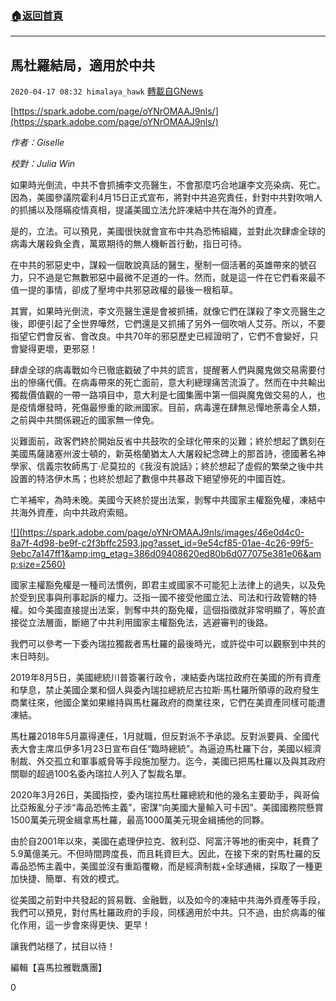 ###  [:house:返回首頁](https://github.com/ourhimalayas/txt)
---

## 馬杜羅結局，適用於中共
`2020-04-17 08:32 himalaya_hawk` [轉載自GNews](https://gnews.org/zh-hant/175261/)

[https://spark.adobe.com/page/oYNrOMAAJ9nls/](https://spark.adobe.com/page/oYNrOMAAJ9nls/)

*作者：Giselle*

*校對：Julia Win*

如果時光倒流，中共不會抓捕李文亮醫生，不會那麼巧合地讓李文亮染病、死亡。因為，美國參議院霍利4月15日正式宣布，將對中共追究責任，針對中共對吹哨人的抓捕以及隱瞞疫情真相，提議美國立法允許凍結中共在海外的資產。

是的，立法。可以預見，美國很快就會宣布中共為恐怖組織，並對此次肆虐全球的病毒大屠殺負全責，萬眾期待的無人機斬首行動，指日可待。

在中共的邪惡史中，謀殺一個敢說真話的醫生，壓制一個活著的英雄帶來的號召力，只不過是它無數邪惡中最微不足道的一件。然而，就是這一件在它們看來最不值一提的事情，卻成了壓垮中共邪惡政權的最後一根稻草。

其實，如果時光倒流，李文亮醫生還是會被抓捕，就像它們在謀殺了李文亮醫生之後，即便引起了全世界嘩然，它們還是又抓捕了另外一個吹哨人艾芬。所以，不要指望它們會反省、會改良。中共70年的邪惡歷史已經證明了，它們不會變好，只會變得更壞，更邪惡！

肆虐全球的病毒戰如今已徹底戳破了中共的謊言，提醒著人們與魔鬼做交易需要付出的慘痛代價。在病毒帶來的死亡面前，意大利總理痛苦流淚了。然而在中共輸出獨裁價值觀的一帶一路項目中，意大利是七國集團中第一個與魔鬼做交易的人，也是疫情爆發時，死傷最慘重的歐洲國家。目前，病毒還在肆無忌憚地荼毒全人類，之前與中共關係親近的國家無一倖免。

災難面前，政客們終於開始反省中共鼓吹的全球化帶來的災難；終於想起了鐫刻在美國馬薩諸塞州波士頓的，新英格蘭猶太人大屠殺紀念碑上的那首詩，德國著名神學家、信義宗牧師馬丁·尼莫拉的《我沒有說話》；終於想起了虛假的繁榮之後中共設置的特洛伊木馬；也終於想起了數億中共暴政下絕望慘死的中國百姓。

亡羊補牢，為時未晚。美國今天終於提出法案，剝奪中共國家主權豁免權，凍結中共海外資產，向中共政府索賠。

[!\[\](https://spark.adobe.com/page/oYNrOMAAJ9nls/images/46e0d4c0-8a7f-4d98-be9f-c2f3bffc2593.jpg?asset_id=9e54cf85-01ae-4c26-99f5-9ebc7a147ff1&amp;img_etag=386d09408620ed80b6d077075e381e06&amp;size=2560)](https://spark.adobe.com/page/oYNrOMAAJ9nls/images/46e0d4c0-8a7f-4d98-be9f-c2f3bffc2593.jpg?asset_id=9e54cf85-01ae-4c26-99f5-9ebc7a147ff1&amp;img_etag=386d09408620ed80b6d077075e381e06&amp;size=1024)

國家主權豁免權是一種司法慣例，即君主或國家不可能犯上法律上的過失，以及免於受到民事與刑事起訴的權力。泛指一國不接受他國立法、司法和行政管轄的特權。如今美國直接提出法案，剝奪中共的豁免權，這個指徵就非常明顯了，等於直接從立法層面，斷絕了中共利用國家主權豁免法，逃避審判的後路。

我們可以參考一下委內瑞拉獨裁者馬杜羅的最後時光，或許從中可以觀察到中共的末日時刻。

2019年8月5日，美國總統川普簽署行政令，凍結委內瑞拉政府在美國的所有資產和孳息，禁止美國企業和個人與委內瑞拉總統尼古拉斯·馬杜羅所領導的政府發生商業往來，他國企業如果維持與馬杜羅政府的商業往來，它們在美資產同樣可能遭凍結。

馬杜羅2018年5月贏得連任，1月就職，但反對派不予承認。反對派要員、全國代表大會主席瓜伊多1月23日宣布自任“臨時總統”。為逼迫馬杜羅下台，美國以經濟制裁、外交孤立和軍事威脅等手段施加壓力。迄今，美國已把馬杜羅以及與其政府關聯的超過100名委內瑞拉人列入了製裁名單。

2020年3月26日，美國指控，委內瑞拉馬杜羅總統和他的幾名主要助手，與哥倫比亞叛亂分子涉“毒品恐怖主義”，密謀“向美國大量輸入可卡因”。美國國務院懸賞1500萬美元現金緝拿馬杜羅，最高1000萬美元現金緝捕他的同夥。

由於自2001年以來，美國在處理伊拉克、敘利亞、阿富汗等地的衝突中，耗費了5.9萬億美元。不但時間跨度長，而且耗資巨大。因此，在接下來的對馬杜羅的反毒品恐怖主義中，美國並沒有重蹈覆轍，而是經濟制裁+全球通緝，採取了一種更加快捷、簡單、有效的模式。

從美國之前對中共發起的貿易戰、金融戰，以及如今的凍結中共海外資產等手段，我們可以預見，對付馬杜羅政府的手段，同樣適用於中共。只不過，由於病毒的催化作用，這一步會來得更快、更早！

讓我們站穩了，拭目以待！

編輯【喜馬拉雅戰鷹團】

0
